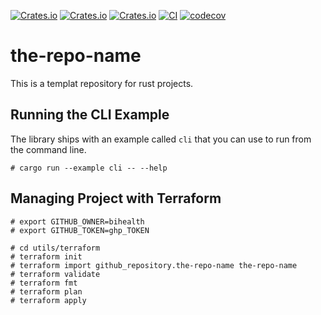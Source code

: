 [![Crates.io](https://img.shields.io/crates/d/the-repo-name.svg)](https://crates.io/crates/the-repo-name)
[![Crates.io](https://img.shields.io/crates/v/the-repo-name.svg)](https://crates.io/crates/the-repo-name)
[![Crates.io](https://img.shields.io/crates/l/the-repo-name.svg)](https://crates.io/crates/the-repo-name)
[![CI](https://github.com/bihealth/the-repo-name/actions/workflows/rust.yml/badge.svg)](https://github.com/bihealth/the-repo-name/actions/workflows/rust.yml)
[![codecov](https://codecov.io/gh/bihealth/the-repo-name/branch/main/graph/badge.svg?token=aZchhLWdzt)](https://codecov.io/gh/bihealth/the-repo-name)

# the-repo-name

This is a templat repository for rust projects.

## Running the CLI Example

The library ships with an example called `cli` that you can use to run from the command line.

```
# cargo run --example cli -- --help
```

## Managing Project with Terraform

```
# export GITHUB_OWNER=bihealth
# export GITHUB_TOKEN=ghp_TOKEN

# cd utils/terraform
# terraform init
# terraform import github_repository.the-repo-name the-repo-name
# terraform validate
# terraform fmt
# terraform plan
# terraform apply
```
